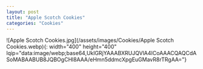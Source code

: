 ```yaml
---
layout: post
title: "Apple Scotch Cookies"
categories: "Cookies"
---
```

![Apple Scotch Cookies.jpg](/assets/images/Cookies/Apple Scotch Cookies.webp){: width="400" height="400" lqip="data:image/webp;base64,UklGRjYAAABXRUJQVlA4ICoAAACQAQCdASoMABAABUB8JQBOgCHl8AAA/eHmn5ddmcXpgEuGMavR8rTRgAA="}

